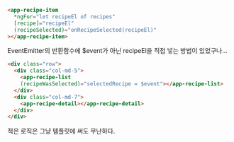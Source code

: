 ```html
<app-recipe-item
  *ngFor="let recipeEl of recipes"
  [recipe]="recipeEl"
  (recipeSelected)="onRecipeSelected(recipeEl)"
></app-recipe-item>
```

EventEmitter의 반환함수에 $event가 아닌 recipeEl을 직접 넣는 방법이 있었구나...

```html
<div class="row">
  <div class="col-md-5">
    <app-recipe-list
    (recipeWasSelected)="selectedRecipe = $event"></app-recipe-list>
  </div>
  <div class="col-md-7">
    <app-recipe-detail></app-recipe-detail>
  </div>
</div>
```
적은 로직은 그냥 템플릿에 써도 무난하다.
